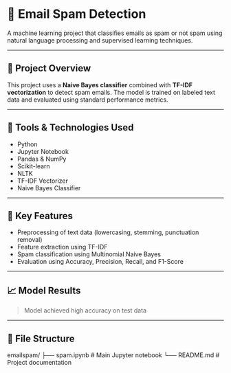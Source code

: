 # 📧 Email Spam Detection

A machine learning project that classifies emails as spam or not spam using natural language processing and supervised learning techniques.

---

## 🚀 Project Overview

This project uses a **Naive Bayes classifier** combined with **TF-IDF vectorization** to detect spam emails. The model is trained on labeled text data and evaluated using standard performance metrics.

---

## 🧰 Tools & Technologies Used

- Python  
- Jupyter Notebook  
- Pandas & NumPy  
- Scikit-learn  
- NLTK  
- TF-IDF Vectorizer  
- Naive Bayes Classifier

---

## 🧠 Key Features

- Preprocessing of text data (lowercasing, stemming, punctuation removal)
- Feature extraction using TF-IDF
- Spam classification using Multinomial Naive Bayes
- Evaluation using Accuracy, Precision, Recall, and F1-Score

---

## 📈 Model Results

> Model achieved high accuracy on test data  
---

## 📂 File Structure
emailspam/
├── spam.ipynb # Main Jupyter notebook
└── README.md # Project documentation


